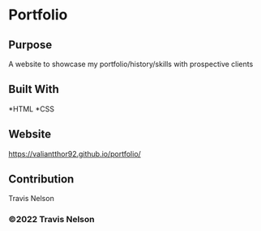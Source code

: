 # Portfolio

## Purpose
A website to showcase my portfolio/history/skills with prospective clients

## Built With
*HTML
*CSS

## Website
https://valiantthor92.github.io/portfolio/

## Contribution
Travis Nelson

### ©️2022 Travis Nelson